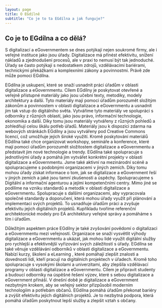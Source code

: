 ```yaml
---
layout: page
title: O EGdílně
subtitle: "Co je to ta EGdílna a jak funguje?"
---
```


## Co je to EGdílna a co dělá?

S digitalizací a eGovernmentem se dnes potýkají nejen soukromé firmy, ale i veřejné instituce jako jsou úřady. Digitalizace má přinést efektivitu, snížení nákladů a zjednodušení procesů, ale v praxi to nemusí být tak jednoduché. Úřady se často potýkají s nedostatkem zdrojů, vzdělávacími bariérami, technickými překážkami a komplexními zákony a povinnostmi. Právě zde může pomoci EGdílna.

EGdílna je uskupení, které se snaží usnadnit práci úřadům v oblasti digitalizace a eGovernmentu. Cílem EGdílny je poskytovat otevřené a veřejně přístupné materiály jako jsou učební texty, metodiky, modely architektury a další. Tyto materiály mají pomoci úřadům porozumět složitým zákonům a povinnostem v oblasti digitalizace a eGovernmentu a usnadnit jim tak vstup do digitálního světa. Vytváříme tyto materiály ve spolupráci s odborníky z různých oblastí, jako jsou právo, informační technologie, ekonomika a další. Díky tomu jsou materiály vytvářeny z různých pohledů a zohledňují celou škálu potřeb úřadů. Materiály jsou k dispozici zdarma na webových stránkách EGdílny a jsou vytvářeny pod Creative Commons licencí, což umožňuje jejich široké využití. Kromě poskytování materiálů EGdílna také chce organizovat workshopy, semináře a konference, které mají pomoci úřadům porozumět složitostem digitalizace a eGovernmentu a představit jim nové technologie a trendy. EGdílna také spolupracuje s jednotlivými úřady a pomáhá jim vytvářet konkrétní projekty v oblasti digitalizace a eGovernmentu. Jsme také aktivní na mezinárodní scéně a spolupracujeme s podobnými organizacemi v jiných zemích. Díky tomu mohou úřady získat informace o tom, jak se digitalizace a eGovernment řeší v jiných zemích a jaké jsou tamní zkušenosti a úspěchy. Spolupracujeme s Digitální a informační agenturou a jejími kompetenčními centry. Mimo jiné se podílíme na vzniku standardů a metodik v oblasti digitalizace a eGovernmentu. Spolupracuje s dalšími organizacemi, aby vypracovala společné standardy a doporučení, která mohou úřady využít při plánování a implementaci svých projektů. To usnadňuje úřadům práci a zvyšuje efektivitu jejich digitálních projektů. Kupříkladu tvoříme referenční architektonické modely pro EA architektury veřejné správy a pomáháme s tím i úřadům.

Důležitým aspektem práce EGdílny je také zvyšování povědomí o digitalizaci a eGovernmentu mezi veřejností. Organizace se snaží vysvětlit výhody digitalizace a eGovernmentu a ukázat, jak mohou lidé využít digitální služby pro rychlejší a efektivnější vyřizování svých záležitostí s úřady. EGdílna se také věnuje vzdělávání odborníků v oblasti digitalizace a eGovernmentu. Nabízí kurzy, školení a eLearning , které pomáhají zlepšit znalosti a dovednosti lidí, kteří pracují na digitálních projektech v úřadech. Kromě toho spolupracuje s vysokými školami a univerzitami, aby zlepšila vzdělávací programy v oblasti digitalizace a eGovernmentu. Cílem je připravit studenty a budoucí odborníky na úspěšné řešení výzev, které s sebou digitalizace a eGovernment přináší. V dnešní době je digitalizace a eGovernment nezbytným krokem, aby se veřejný sektor přizpůsobil moderním technologiím a potřebám občanů. EGdílna pomáhá úřadům překonat bariéry a zvýšit efektivitu jejich digitálních projektů. Je to nezbytná podpora, která pomáhá úřadům poskytnout lepší služby a zlepšit vztah s občany.